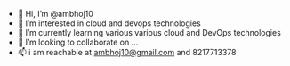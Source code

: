 - 👋 Hi, I’m @ambhoj10
- 👀 I’m interested in cloud and devops technologies 
- 🌱 I’m currently learning various various cloud and DevOps technologies
- 💞️ I’m looking to collaborate on ...
- 📫 i am reachable at ambhoj10@gmail.com and 8217713378

<!---
ambhoj10/ambhoj10 is a ✨ special ✨ repository because its `README.md` (this file) appears on your GitHub profile.
You can click the Preview link to take a look at your changes.
--->
